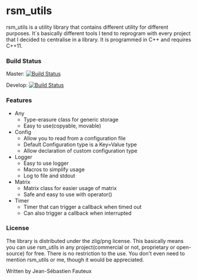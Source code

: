 # rsm_utils

rsm_utils is a utility library that contains different utility for different purposes. It`s basically different tools I tend to reprogram with every project that I decided to centralise in a library. It is programmed in C++ and requires C++11.

### Build Status		

Master: [![Build Status](https://travis-ci.org/Rosme/rsm_utils.svg?branch=master)](https://travis-ci.org/Rosme/rsm_utils)		

Develop: [![Build Status](https://travis-ci.org/Rosme/rsm_utils.svg?branch=develop)](https://travis-ci.org/Rosme/rsm_utils)		

### Features

* Any
	* Type-erasure class for generic storage
	* Easy to use(copyable, movable)
* Config
    * Allow you to read from a configuration file
    * Default Configuration type is a Key=Value type
    * Allow declaration of custom configuration type
* Logger
    * Easy to use logger
    * Macros to simplify usage
    * Log to file and stdout
* Matrix
    * Matrix class for easier usage of matrix
    * Safe and easy to use with operator()
* Timer
    * Timer that can trigger a callback when timed out
    * Can also trigger a callback when interrupted

### License

The library is distributed under the zlig/png license. This basically means you can use rsm_utils in any project(commercial or not, proprietary or open-source) for free. There is no restriction to the use. You don't even need to mention rsm_utils or me, though it would be appreciated.

Written by Jean-Sébastien Fauteux